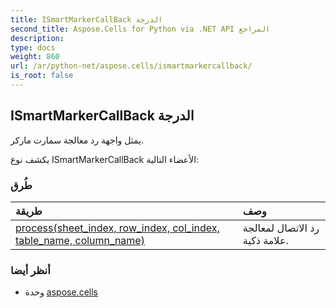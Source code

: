 ```yaml
---
title: ISmartMarkerCallBack الدرجة
second_title: Aspose.Cells for Python via .NET API المراجع
description:
type: docs
weight: 860
url: /ar/python-net/aspose.cells/ismartmarkercallback/
is_root: false
---
```

##  ISmartMarkerCallBack الدرجة
يمثل واجهة رد معالجة سمارت ماركر.



يكشف نوع ISmartMarkerCallBack الأعضاء التالية:

###  طُرق
| طريقة| وصف|
| :- | :- |
| [process(sheet_index, row_index, col_index, table_name, column_name)](/cells/ar/python-net/aspose.cells/ismartmarkercallback/process/#int-int-int-str-str) | رد الاتصال لمعالجة علامة ذكية.|



###  أنظر أيضا
* وحدة [aspose.cells](..)
